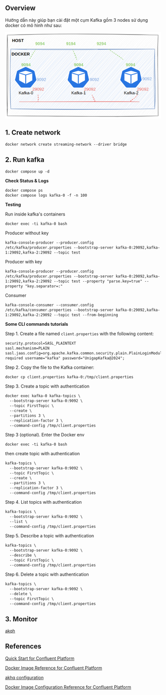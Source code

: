 ## Overview

Hướng dẫn này giúp bạn cài đặt một cụm Kafka gồm 3 nodes sử dụng docker có mô hình như sau:

![](img/kafka-containers.png)

## 1. Create network

```shell
docker network create streaming-network --driver bridge
```

## 2. Run kafka

```shell
docker compose up -d
```

**Check Status & Logs**

```shell
docker compose ps
docker compose logs kafka-0 -f -n 100
```

**Testing**

Run inside kafka's containers

```shell
docker exec -ti kafka-0 bash
```

Producer without key

```shell
kafka-console-producer --producer.config /etc/kafka/producer.properties --bootstrap-server kafka-0:29092,kafka-1:29092,kafka-2:29092 --topic test
```
Producer with key
```shell
kafka-console-producer --producer.config /etc/kafka/producer.properties --bootstrap-server kafka-0:29092,kafka-1:29092,kafka-2:29092 --topic test --property "parse.key=true" --property "key.separator=:"
```
Consumer

```shell
kafka-console-consumer --consumer.config /etc/kafka/consumer.properties --bootstrap-server kafka-0:29092,kafka-1:29092,kafka-2:29092 --topic test --from-beginning
```

**Some CLI commands tutorials**

Step 1.  Create a file named `client.properties` with the following content:
```
security.protocol=SASL_PLAINTEXT
sasl.mechanism=PLAIN
sasl.jaas.config=org.apache.kafka.common.security.plain.PlainLoginModule required username="kafka" password="UnigapKafka@2024";
```

Step 2. Copy the file to the Kafka container:
```
docker cp client.properties kafka-0:/tmp/client.properties
```

Step 3. Create a topic with authentication
```
docker exec kafka-0 kafka-topics \
  --bootstrap-server kafka-0:9092 \
  --topic FirstTopic \
  --create \
  --partitions 3 \
  --replication-factor 3 \
  --command-config /tmp/client.properties
```

Step 3 (optional). Enter the Docker env
```
docker exec -ti kafka-0 bash
```
then create topic with authentication
```
kafka-topics \
  --bootstrap-server kafka-0:9092 \
  --topic FirstTopic \
  --create \
  --partitions 3 \
  --replication-factor 3 \
  --command-config /tmp/client.properties
```

Step 4. List topics with authentication
```
kafka-topics \
  --bootstrap-server kafka-0:9092 \
  --list \
  --command-config /tmp/client.properties
```

Step 5. Describe a topic with authentication
```
kafka-topics \
  --bootstrap-server kafka-0:9092 \
  --describe \
  --topic FirstTopic \
  --command-config /tmp/client.properties
```

Step 6. Delete a topic with authentication
```
kafka-topics \
  --bootstrap-server kafka-0:9092 \
  --delete \
  --topic FirstTopic \
  --command-config /tmp/client.properties
```

## 3. Monitor

[akqh](http://localhost:8180)

## References

[Quick Start for Confluent Platform](https://docs.confluent.io/platform/current/platform-quickstart.html#quick-start-for-cp)

[Docker Image Reference for Confluent Platform](https://docs.confluent.io/platform/current/installation/docker/image-reference.html#docker-image-reference-for-cp)

[akhq configuration](https://akhq.io/docs/configuration/brokers.html)

[Docker Image Configuration Reference for Confluent Platform](https://docs.confluent.io/platform/current/installation/docker/config-reference.html)
